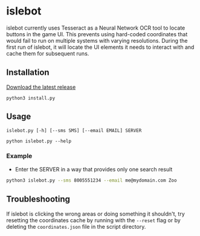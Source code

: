 # islebot
islebot currently uses Tesseract as a Neural Network OCR tool to locate buttons in the game UI. This prevents using hard-coded coordinates that would fail to run on multiple systems with varying resolutions. During the first run of islebot, it will locate the UI elements it needs to interact with and cache them for subsequent runs. 

## Installation

[Download the latest release](https://github.com/crocokyle/islebot/releases)

`python3 install.py` 

## Usage

`islebot.py [-h] [--sms SMS] [--email EMAIL] SERVER`


`python islebot.py --help`


### Example
- Enter the SERVER in a way that provides only one search result
```bash
python3 islebot.py --sms 8005551234 --email me@mydomain.com Zoo
```

## Troubleshooting

If islebot is clicking the wrong areas or doing something it shouldn't, try resetting the coordinates cache by running with the `--reset` flag or by deleting the `coordinates.json` file in the script directory.
